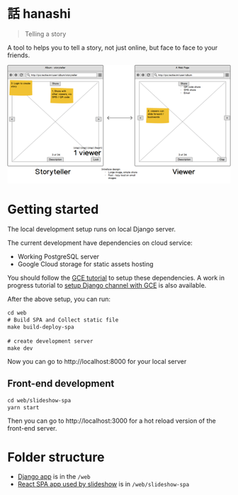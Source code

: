話 hanashi
==========

> Telling a story

A tool to helps you to tell a story, not just online, but face
to face to your friends.

![Wireframe image](docs/wireframe.png)


# Getting started

The local development setup runs on local Django server.

The current development have dependencies on cloud service:

* Working PostgreSQL server
* Google Cloud storage for static assets hosting

You should follow the [GCE tutorial](https://cloud.google.com/python/django/kubernetes-engine) to setup these dependencies.
A work in progress tutorial to [setup Django channel with GCE](https://docs.google.com/document/d/1iTl5Tw9hwppsO0YA-eoGt9mfwUwJg1q6LLMv-qYlWWE/edit#) is also available.

After the above setup, you can run:

```
cd web
# Build SPA and Collect static file
make build-deploy-spa

# create development server
make dev
```

Now you can go to http://localhost:8000 for your local server

## Front-end development

```
cd web/slideshow-spa
yarn start
```

Then you can go to http://localhost:3000 for a hot reload version of the front-end server.


# Folder structure

* [Django app](/web) is in the `/web`
* [React SPA app used by slideshow](/web/slideshow-spa) is in `/web/slideshow-spa`
